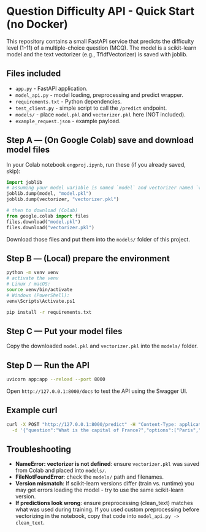 # Question Difficulty API - Quick Start (no Docker)

This repository contains a small FastAPI service that predicts the difficulty level (1-11)
of a multiple-choice question (MCQ). The model is a scikit-learn model and the text
vectorizer (e.g., TfidfVectorizer) is saved with joblib.

## Files included
- `app.py` - FastAPI application.
- `model_api.py` - model loading, preprocessing and predict wrapper.
- `requirements.txt` - Python dependencies.
- `test_client.py` - simple script to call the `/predict` endpoint.
- `models/` - place `model.pkl` and `vectorizer.pkl` here (NOT included).
- `example_request.json` - example payload.

## Step A — (On Google Colab) save and download model files
In your Colab notebook `engproj.ipynb`, run these (if you already saved, skip):
```python
import joblib
# assuming your model variable is named `model` and vectorizer named `vectorizer`
joblib.dump(model, "model.pkl")
joblib.dump(vectorizer, "vectorizer.pkl")

# then to download (Colab)
from google.colab import files
files.download("model.pkl")
files.download("vectorizer.pkl")
```
Download those files and put them into the `models/` folder of this project.

## Step B — (Local) prepare the environment
```bash
python -m venv venv
# activate the venv
# Linux / macOS:
source venv/bin/activate
# Windows (PowerShell):
venv\Scripts\Activate.ps1

pip install -r requirements.txt
```

## Step C — Put your model files
Copy the downloaded `model.pkl` and `vectorizer.pkl` into the `models/` folder.

## Step D — Run the API
```bash
uvicorn app:app --reload --port 8000
```
Open `http://127.0.0.1:8000/docs` to test the API using the Swagger UI.

## Example curl
```bash
curl -X POST "http://127.0.0.1:8000/predict" -H "Content-Type: application/json" \
  -d '{"question":"What is the capital of France?","options":["Paris","London","Berlin","Rome"]}'
```

## Troubleshooting
- **NameError: vectorizer is not defined**: ensure `vectorizer.pkl` was saved from Colab and placed into `models/`.
- **FileNotFoundError**: check the `models/` path and filenames.
- **Version mismatch**: If scikit-learn versions differ (train vs. runtime) you may get errors loading the model - try to use the same scikit-learn version.
- **If predictions look wrong**: ensure preprocessing (clean_text) matches what was used during training. If you used custom preprocessing before vectorizing in the notebook, copy that code into `model_api.py -> clean_text`.